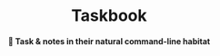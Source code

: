 <h1 align="center">
  Taskbook
</h1>

<h4 align="center">
  📓 Task & notes in their natural command-line habitat
</h4>
